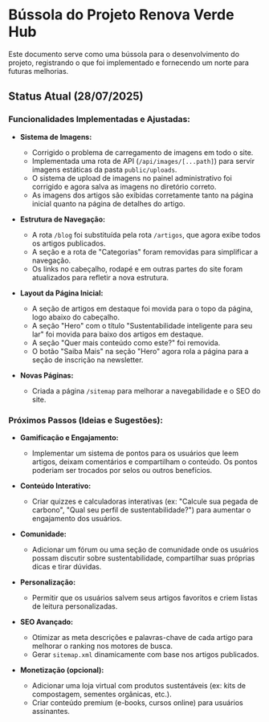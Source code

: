 # Bússola do Projeto Renova Verde Hub

Este documento serve como uma bússola para o desenvolvimento do projeto, registrando o que foi implementado e fornecendo um norte para futuras melhorias.

## Status Atual (28/07/2025)

### Funcionalidades Implementadas e Ajustadas:

- **Sistema de Imagens:**
    - Corrigido o problema de carregamento de imagens em todo o site.
    - Implementada uma rota de API (`/api/images/[...path]`) para servir imagens estáticas da pasta `public/uploads`.
    - O sistema de upload de imagens no painel administrativo foi corrigido e agora salva as imagens no diretório correto.
    - As imagens dos artigos são exibidas corretamente tanto na página inicial quanto na página de detalhes do artigo.

- **Estrutura de Navegação:**
    - A rota `/blog` foi substituída pela rota `/artigos`, que agora exibe todos os artigos publicados.
    - A seção e a rota de "Categorias" foram removidas para simplificar a navegação.
    - Os links no cabeçalho, rodapé e em outras partes do site foram atualizados para refletir a nova estrutura.

- **Layout da Página Inicial:**
    - A seção de artigos em destaque foi movida para o topo da página, logo abaixo do cabeçalho.
    - A seção "Hero" com o título "Sustentabilidade inteligente para seu lar" foi movida para baixo dos artigos em destaque.
    - A seção "Quer mais conteúdo como este?" foi removida.
    - O botão "Saiba Mais" na seção "Hero" agora rola a página para a seção de inscrição na newsletter.

- **Novas Páginas:**
    - Criada a página `/sitemap` para melhorar a navegabilidade e o SEO do site.

### Próximos Passos (Ideias e Sugestões):

- **Gamificação e Engajamento:**
    - Implementar um sistema de pontos para os usuários que leem artigos, deixam comentários e compartilham o conteúdo. Os pontos poderiam ser trocados por selos ou outros benefícios.

- **Conteúdo Interativo:**
    - Criar quizzes e calculadoras interativas (ex: "Calcule sua pegada de carbono", "Qual seu perfil de sustentabilidade?") para aumentar o engajamento dos usuários.

- **Comunidade:**
    - Adicionar um fórum ou uma seção de comunidade onde os usuários possam discutir sobre sustentabilidade, compartilhar suas próprias dicas e tirar dúvidas.

- **Personalização:**
    - Permitir que os usuários salvem seus artigos favoritos e criem listas de leitura personalizadas.

- **SEO Avançado:**
    - Otimizar as meta descrições e palavras-chave de cada artigo para melhorar o ranking nos motores de busca.
    - Gerar `sitemap.xml` dinamicamente com base nos artigos publicados.

- **Monetização (opcional):**
    - Adicionar uma loja virtual com produtos sustentáveis (ex: kits de compostagem, sementes orgânicas, etc.).
    - Criar conteúdo premium (e-books, cursos online) para usuários assinantes.



